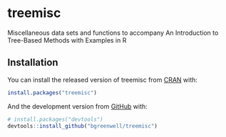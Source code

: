 
<!-- README.md is generated from README.Rmd. Please edit that file -->

# treemisc

<!-- badges: start -->

<!-- badges: end -->

Miscellaneous data sets and functions to accompany An Introduction to
Tree-Based Methods with Examples in R

## Installation

You can install the released version of treemisc from
[CRAN](https://CRAN.R-project.org) with:

``` r
install.packages("treemisc")
```

And the development version from [GitHub](https://github.com/) with:

``` r
# install.packages("devtools")
devtools::install_github("bgreenwell/treemisc")
```
